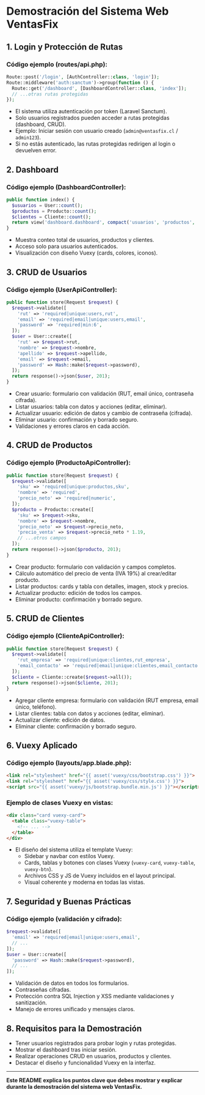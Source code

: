 # Demostración del Sistema Web VentasFix

## 1. Login y Protección de Rutas
### Código ejemplo (routes/api.php):
```php
Route::post('/login', [AuthController::class, 'login']);
Route::middleware('auth:sanctum')->group(function () {
  Route::get('/dashboard', [DashboardController::class, 'index']);
  // ...otras rutas protegidas
});
```
- El sistema utiliza autenticación por token (Laravel Sanctum).
- Solo usuarios registrados pueden acceder a rutas protegidas (dashboard, CRUD).
- Ejemplo: Iniciar sesión con usuario creado (`admin@ventasfix.cl` / `admin123`).
- Si no estás autenticado, las rutas protegidas redirigen al login o devuelven error.

## 2. Dashboard
### Código ejemplo (DashboardController):
```php
public function index() {
  $usuarios = User::count();
  $productos = Producto::count();
  $clientes = Cliente::count();
  return view('dashboard.dashboard', compact('usuarios', 'productos', 'clientes'));
}
```
- Muestra conteo total de usuarios, productos y clientes.
- Acceso solo para usuarios autenticados.
- Visualización con diseño Vuexy (cards, colores, iconos).

## 3. CRUD de Usuarios
### Código ejemplo (UserApiController):
```php
public function store(Request $request) {
  $request->validate([
    'rut' => 'required|unique:users,rut',
    'email' => 'required|email|unique:users,email',
    'password' => 'required|min:6',
  ]);
  $user = User::create([
    'rut' => $request->rut,
    'nombre' => $request->nombre,
    'apellido' => $request->apellido,
    'email' => $request->email,
    'password' => Hash::make($request->password),
  ]);
  return response()->json($user, 201);
}
```
- Crear usuario: formulario con validación (RUT, email único, contraseña cifrada).
- Listar usuarios: tabla con datos y acciones (editar, eliminar).
- Actualizar usuario: edición de datos y cambio de contraseña (cifrada).
- Eliminar usuario: confirmación y borrado seguro.
- Validaciones y errores claros en cada acción.

## 4. CRUD de Productos
### Código ejemplo (ProductoApiController):
```php
public function store(Request $request) {
  $request->validate([
    'sku' => 'required|unique:productos,sku',
    'nombre' => 'required',
    'precio_neto' => 'required|numeric',
  ]);
  $producto = Producto::create([
    'sku' => $request->sku,
    'nombre' => $request->nombre,
    'precio_neto' => $request->precio_neto,
    'precio_venta' => $request->precio_neto * 1.19,
    // ...otros campos
  ]);
  return response()->json($producto, 201);
}
```
- Crear producto: formulario con validación y campos completos.
- Cálculo automático del precio de venta (IVA 19%) al crear/editar producto.
- Listar productos: cards y tabla con detalles, imagen, stock y precios.
- Actualizar producto: edición de todos los campos.
- Eliminar producto: confirmación y borrado seguro.

## 5. CRUD de Clientes
### Código ejemplo (ClienteApiController):
```php
public function store(Request $request) {
  $request->validate([
    'rut_empresa' => 'required|unique:clientes,rut_empresa',
    'email_contacto' => 'required|email|unique:clientes,email_contacto',
  ]);
  $cliente = Cliente::create($request->all());
  return response()->json($cliente, 201);
}
```
- Agregar cliente empresa: formulario con validación (RUT empresa, email único, teléfono).
- Listar clientes: tabla con datos y acciones (editar, eliminar).
- Actualizar cliente: edición de datos.
- Eliminar cliente: confirmación y borrado seguro.

## 6. Vuexy Aplicado
### Código ejemplo (layouts/app.blade.php):
```html
<link rel="stylesheet" href="{{ asset('vuexy/css/bootstrap.css') }}">
<link rel="stylesheet" href="{{ asset('vuexy/css/style.css') }}">
<script src="{{ asset('vuexy/js/bootstrap.bundle.min.js') }}"></script>
```
### Ejemplo de clases Vuexy en vistas:
```html
<div class="card vuexy-card">
  <table class="vuexy-table">
    <!-- ... -->
  </table>
</div>
```
- El diseño del sistema utiliza el template Vuexy:
  - Sidebar y navbar con estilos Vuexy.
  - Cards, tablas y botones con clases Vuexy (`vuexy-card`, `vuexy-table`, `vuexy-btn`).
  - Archivos CSS y JS de Vuexy incluidos en el layout principal.
  - Visual coherente y moderna en todas las vistas.

## 7. Seguridad y Buenas Prácticas
### Código ejemplo (validación y cifrado):
```php
$request->validate([
  'email' => 'required|email|unique:users,email',
  // ...
]);
$user = User::create([
  'password' => Hash::make($request->password),
  // ...
]);
```
- Validación de datos en todos los formularios.
- Contraseñas cifradas.
- Protección contra SQL Injection y XSS mediante validaciones y sanitización.
- Manejo de errores unificado y mensajes claros.

## 8. Requisitos para la Demostración
- Tener usuarios registrados para probar login y rutas protegidas.
- Mostrar el dashboard tras iniciar sesión.
- Realizar operaciones CRUD en usuarios, productos y clientes.
- Destacar el diseño y funcionalidad Vuexy en la interfaz.

---

**Este README explica los puntos clave que debes mostrar y explicar durante la demostración del sistema web VentasFix.**